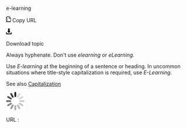 # 

e-learning

![Copy URL](media/e-learning/Copy.png)
Copy URL

![Download](media/e-learning/Download.png)

Download topic

Always hyphenate. Don't use *elearning* or *eLearning.*

Use *E-learning* at the beginning of a sentence or heading. In uncommon situations where title-style capitalization is required, use *E-Learning*.

See also [Capitalization](https://worldready.cloudapp.net/Styleguide/Read?id=2700&topicid=33685)

![In progress](media/e-learning/activity-large.gif)

URL :
